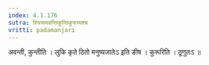 ```yaml
---
index: 4.1.176
sutra: स्त्रियामवन्तिकुन्तिकुरुभ्यश्च
vritti: padamanjari
---
```


 अवन्ती, कुन्तीति । लुकि कृते ठितो मनुष्यजातेःऽ इति ङीष । कुरूरिति । ठूणुतःऽ ॥